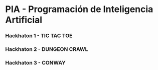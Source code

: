 # PIA - Programación de Inteligencia Artificial
### Hackhaton 1 - TIC TAC TOE
### Hackhaton 2 - DUNGEON CRAWL
### Hackhaton 3 - CONWAY


